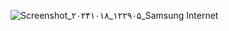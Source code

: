 ![Screenshot_۲۰۲۴۱۰۱۸_۱۲۲۹۰۵_Samsung Internet](https://github.com/user-attachments/assets/f5919696-3623-41ca-97ba-af48d0f9f784)
